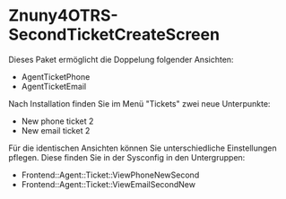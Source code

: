 # Znuny4OTRS-SecondTicketCreateScreen

Dieses Paket ermöglicht die Doppelung folgender Ansichten:

* AgentTicketPhone
* AgentTicketEmail

Nach Installation finden Sie im Menü "Tickets" zwei neue Unterpunkte:

* New phone ticket 2
* New email ticket 2

Für die identischen Ansichten können Sie unterschiedliche Einstellungen pflegen.
Diese finden Sie in der Sysconfig in den Untergruppen:

* Frontend::Agent::Ticket::ViewPhoneNewSecond
* Frontend::Agent::Ticket::ViewEmailSecondNew

